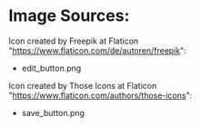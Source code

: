 # Image Sources:

Icon created by Freepik at Flaticon "https://www.flaticon.com/de/autoren/freepik":
* edit_button.png

Icon created by Those Icons at Flaticon "https://www.flaticon.com/authors/those-icons":
* save_button.png
